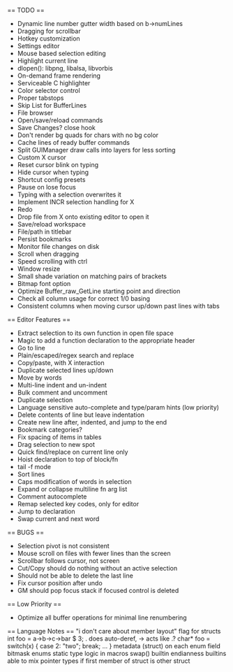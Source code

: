 


== TODO ==
* Dynamic line number gutter width based on b->numLines
* Dragging for scrollbar
* Hotkey customization
* Settings editor
* Mouse based selection editing
* Highlight current line
* dlopen(): libpng, libalsa, libvorbis
* On-demand frame rendering
* Serviceable C highlighter
* Color selector control
* Proper tabstops
* Skip List for BufferLines
* File browser
* Open/save/reload commands
* Save Changes? close hook
* Don't render bg quads for chars with no bg color
* Cache lines of ready buffer commands
* Split GUIManager draw calls into layers for less sorting
* Custom X cursor
* Reset cursor blink on typing
* Hide cursor when typing
* Shortcut config presets
* Pause on lose focus
* Typing with a selection overwrites it
* Implement INCR selection handling for X
* Redo
* Drop file from X onto existing editor to open it
* Save/reload workspace
* File/path in titlebar
* Persist bookmarks
* Monitor file changes on disk
* Scroll when dragging
* Speed scrolling with ctrl
* Window resize
* Small shade variation on matching pairs of brackets
* Bitmap font option
* Optimize Buffer_raw_GetLine starting point and direction
* Check all column usage for correct 1/0 basing
* Consistent columns when moving cursor up/down past lines with tabs


== Editor Features ==
* Extract selection to its own function in open file space
* Magic to add a function declaration to the appropriate header
* Go to line
* Plain/escaped/regex search and replace
* Copy/paste, with X interaction
* Duplicate selected lines up/down
* Move by words
* Multi-line indent and un-indent
* Bulk comment and uncomment 
* Duplicate selection
* Language sensitive auto-complete and type/param hints (low priority)
* Delete contents of line but leave indentation
* Create new line after, indented, and jump to the end 
* Bookmark categories?
* Fix spacing of items in tables
* Drag selection to new spot
* Quick find/replace on current line only
* Hoist declaration to top of block/fn
* tail -f mode
* Sort lines
* Caps modification of words in selection
* Expand or collapse multiline fn arg list
* Comment autocomplete
* Remap selected key codes, only for editor 
* Jump to declaration
* Swap current and next word


== BUGS ==
* Selection pivot is not consistent
* Mouse scroll on files with fewer lines than the screen
* Scrollbar follows cursor, not screen
* Cut/Copy should do nothing without an active selection
* Should not be able to delete the last line
* Fix cursor position after undo
* GM should pop focus stack if focused control is deleted

== Low Priority ==
* Optimize all buffer operations for minimal line renumbering




== Language Notes ==
"i don't care about member layout" flag for structs
int foo = a->b->c->bar $ 3;  . does auto-deref, -> acts like .?
char* foo = switch(x) { case 2: "two"; break; ... }
metadata (struct) on each enum field
bitmask enums
static type logic in macros
swap() builtin
endianness builtins
able to mix pointer types if first member of struct is other struct


